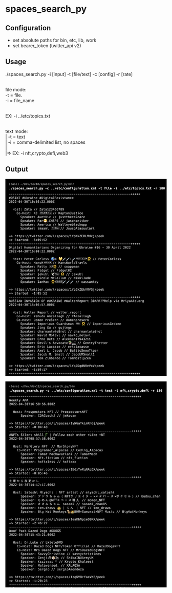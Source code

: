 # spaces_search_py

<p>
</p>

## Configuration
- set absolute paths for bin, etc, lib, work
- set bearer_token (twitter_api v2)

## Usage
<p>./spaces_search.py -i [input] -t [file/text] -c [config] -r [rate] </br></br>

file mode:  </br>
    -t = file. </br>
    -i = file_name </br></br>

  EX: -i ../etc/topics.txt </br></br>
 
text mode: <br>
 |  -t = text </br>
 |  -i = comma-delimited list, no spaces </br>
 | </br>
 |=> EX: -i nft,crypto,defi,web3

</p>
  
## Output
<p align="center" width="15%" size="50%">
   <img src="work/spaces_search_py_file_run.png">  
</p>

<p align="center" width="15%" size="50%">
   <img src="work/spaces_search_py_text_run.png">  
</p>
